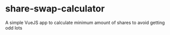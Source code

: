 # share-swap-calculator
A simple VueJS app to calculate minimum amount of shares to avoid getting odd lots
